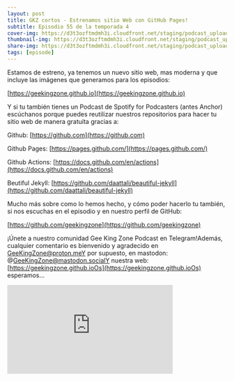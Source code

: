 ```yaml
---
layout: post
title: GKZ cortos - Estrenamos sitio Web con GitHub Pages!
subtitle: Episodio 55 de la temporada 4
cover-img: https://d3t3ozftmdmh3i.cloudfront.net/staging/podcast_uploaded_episode/14743809/14743809-1693322352255-faaec0caa62c1.jpg
thumbnail-img: https://d3t3ozftmdmh3i.cloudfront.net/staging/podcast_uploaded_episode/14743809/14743809-1693322352255-faaec0caa62c1.jpg
share-img: https://d3t3ozftmdmh3i.cloudfront.net/staging/podcast_uploaded_episode/14743809/14743809-1693322352255-faaec0caa62c1.jpg
tags: [episode]
---
```


Estamos de estreno, ya tenemos un nuevo sitio web, mas moderna y que incluye las imágenes que generamos para los episodios:

  

[https://geekingzone.github.io](https://geekingzone.github.io)

  

Y si tu también tienes un Podcast de Spotify for Podcasters (antes Anchor) escúchanos porque puedes reutilizar nuestros repositorios para hacer tu sitio web de manera gratuíta gracias a:

Github: [https://github.com](https://github.com)

Github Pages: [https://pages.github.com/](https://pages.github.com/)

Github Actions: [https://docs.github.com/en/actions](https://docs.github.com/en/actions)

Beutiful Jekyll: [https://github.com/daattali/beautiful-jekyll](https://github.com/daattali/beautiful-jekyll)

  

Mucho más sobre como lo hemos hecho, y cómo poder hacerlo tu también, si nos escuchas en el episodio y en nuestro perfil de GitHub: 

  

[https://github.com/geekingzone](https://github.com/geekingzone)

  

¡Únete a nuestro comunidad Gee King Zone Podcast en Telegram!Además, cualquier comentario es bienvenido y agradecido en GeeKingZone@proton.meY por supuesto, en mastodon: @GeeKingZone@mastodon.socialY nuestra web: [https://geekingzone.github.ioOs](https://geekingzone.github.ioOs) esperamos...
<iframe src='https://podcasters.spotify.com/pod/show/geekingzone/embed/episodes/GKZ-cortos---Estrenamos-sitio-Web-con-GitHub-Pages-e28kta6' height='204px' width='380px' frameborder='0' scrolling='no'></iframe>